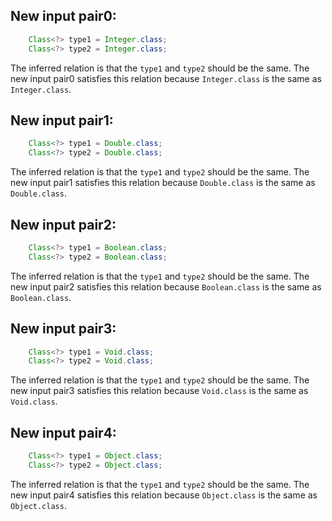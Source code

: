 ## New input pair0:
```java
    Class<?> type1 = Integer.class;
    Class<?> type2 = Integer.class;
```
The inferred relation is that the `type1` and `type2` should be the same. The new input pair0 satisfies this relation because `Integer.class` is the same as `Integer.class`.

## New input pair1:
```java
    Class<?> type1 = Double.class;
    Class<?> type2 = Double.class;
```
The inferred relation is that the `type1` and `type2` should be the same. The new input pair1 satisfies this relation because `Double.class` is the same as `Double.class`.

## New input pair2:
```java
    Class<?> type1 = Boolean.class;
    Class<?> type2 = Boolean.class;
```
The inferred relation is that the `type1` and `type2` should be the same. The new input pair2 satisfies this relation because `Boolean.class` is the same as `Boolean.class`.

## New input pair3:
```java
    Class<?> type1 = Void.class;
    Class<?> type2 = Void.class;
```
The inferred relation is that the `type1` and `type2` should be the same. The new input pair3 satisfies this relation because `Void.class` is the same as `Void.class`.

## New input pair4:
```java
    Class<?> type1 = Object.class;
    Class<?> type2 = Object.class;
```
The inferred relation is that the `type1` and `type2` should be the same. The new input pair4 satisfies this relation because `Object.class` is the same as `Object.class`.

